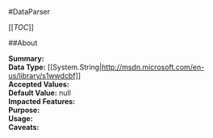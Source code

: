 #DataParser

[[_TOC_]]

##About

**Summary:**   
**Data Type:** [[System.String|http://msdn.microsoft.com/en-us/library/s1wwdcbf]]  
**Accepted Values:**   
**Default Value:** null  
**Impacted Features:**   
**Purpose:**   
**Usage:**   
**Caveats:**   

